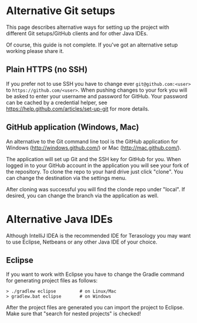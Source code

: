 # Alternative Git setups
This page describes alternative ways for setting up the project with different Git setups/GitHub clients and for other Java IDEs.

Of course, this guide is not complete. If you've got an alternative setup working please share it.

## Plain HTTPS (no SSH)
If you prefer not to use SSH you have to change ever `git@github.com:<user>` to `https://github.com/<user>`. When pushing changes to your fork you will be asked to enter your username and password for GitHub. Your password can be cached by a credential helper, see https://help.github.com/articles/set-up-git for more details.

## GitHub application (Windows, Mac)
An alternative to the Git command line tool is the GitHub application for Windows (http://windows.github.com/) or Mac (http://mac.github.com/). 

The application will set up Git and the SSH key for GitHub for you. When logged in to your GitHub account in the application you will see your fork of the repository. To clone the repo to your hard drive just click "clone". You can change the destination via the settings menu. 

After cloning was successful you will find the clonde repo under "local". If desired, you can change the branch via the application as well.

# Alternative Java IDEs
Although IntelliJ IDEA is the recommended IDE for Terasology you may want to use Eclipse, Netbeans or any other Java IDE of your choice. 

## Eclipse
If you want to work with Eclipse you have to change the Gradle command for generating project files as follows:

    > ./gradlew eclipse         # on Linux/Mac
    > gradlew.bat eclipse       # on Windows

After the project files are generated you can import the project to Eclipse. Make sure that "search for nested projects" is checked!
